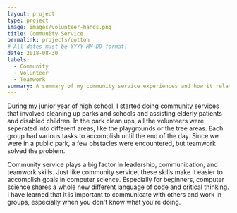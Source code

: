 ```yaml
---
layout: project
type: project
image: images/volunteer-hands.png
title: Community Service
permalink: projects/cotton
# All dates must be YYYY-MM-DD format!
date: 2018-08-30
labels:
  - Community
  - Volunteer
  - Teamwork
summary: A summary of my community service experiences and how it relates to Computer Science.
---
```


During my junior year of high school, I started doing community services that involved cleaning up parks and schools and assisting elderly patients and disabled children. In the park clean ups, all the volunteers were seperated into different areas, like the playgrounds or the tree areas. Each group had various tasks to accomplish until the end of the day. Since we were in a public park, a few obstacles were encountered, but teamwork solved the problem. 

Community service plays a big factor in leadership, communication, and teamwork skills. Just like community service, these skills make it easier to accomplish goals in computer science. Especially for beginners, computer science shares a whole new different language of code and critical thinking. I have learned that it is important to communicate with others and work in groups, especially when you don't know what you're doing. 


